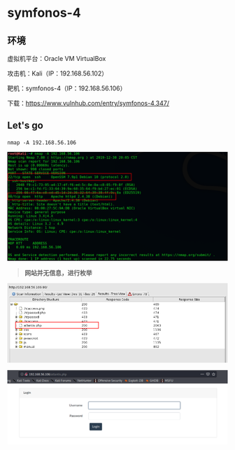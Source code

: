 # symfonos-4

## 环境

虚拟机平台：Oracle VM VirtualBox

攻击机：Kali（IP：192.168.56.102）

靶机：symfonos-4（IP：192.168.56.106）

下载：https://www.vulnhub.com/entry/symfonos-4,347/

## Let's go

```
nmap -A 192.168.56.106
```

![](./img/symfonos4-01.png)

> **网站并无信息，进行枚举**

![](./img/symfonos4-02.png)

![](./img/symfonos4-03.png)

```

```

